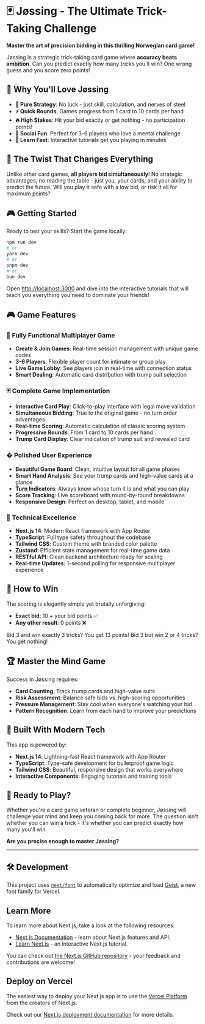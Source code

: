# 🃏 Jøssing - The Ultimate Trick-Taking Challenge

**Master the art of precision bidding in this thrilling Norwegian card game!**

Jøssing is a strategic trick-taking card game where **accuracy beats ambition**. Can you predict exactly how many tricks you'll win? One wrong guess and you score zero points!

## 🎯 Why You'll Love Jøssing

- **🧠 Pure Strategy**: No luck - just skill, calculation, and nerves of steel
- **⚡ Quick Rounds**: Games progress from 1 card to 10 cards per hand
- **🔥 High Stakes**: Hit your bid exactly or get nothing - no participation points!
- **🤝 Social Fun**: Perfect for 3-6 players who love a mental challenge
- **📱 Learn Fast**: Interactive tutorials get you playing in minutes

## 🚀 The Twist That Changes Everything

Unlike other card games, **all players bid simultaneously**! No strategic advantages, no reading the table - just you, your cards, and your ability to predict the future. Will you play it safe with a low bid, or risk it all for maximum points?

## 🎮 Getting Started

Ready to test your skills? Start the game locally:

```bash
npm run dev
# or
yarn dev
# or
pnpm dev
# or
bun dev
```

Open [http://localhost:3000](http://localhost:3000) and dive into the interactive tutorials that will teach you everything you need to dominate your friends!

## 🎮 Game Features

### 🎯 Fully Functional Multiplayer Game
- **Create & Join Games**: Real-time session management with unique game codes
- **3-6 Players**: Flexible player count for intimate or group play
- **Live Game Lobby**: See players join in real-time with connection status
- **Smart Dealing**: Automatic card distribution with trump suit selection

### 🃏 Complete Game Implementation
- **Interactive Card Play**: Click-to-play interface with legal move validation
- **Simultaneous Bidding**: True to the original game - no turn order advantages
- **Real-time Scoring**: Automatic calculation of classic scoring system
- **Progressive Rounds**: From 1 card to 10 cards per hand
- **Trump Card Display**: Clear indication of trump suit and revealed card

### � Polished User Experience
- **Beautiful Game Board**: Clean, intuitive layout for all game phases
- **Smart Hand Analysis**: See your trump cards and high-value cards at a glance
- **Turn Indicators**: Always know whose turn it is and what you can play
- **Score Tracking**: Live scoreboard with round-by-round breakdowns
- **Responsive Design**: Perfect on desktop, tablet, and mobile

### 🔧 Technical Excellence
- **Next.js 14**: Modern React framework with App Router
- **TypeScript**: Full type safety throughout the codebase
- **Tailwind CSS**: Custom theme with branded color palette
- **Zustand**: Efficient state management for real-time game data
- **RESTful API**: Clean backend architecture ready for scaling
- **Real-time Updates**: 1-second polling for responsive multiplayer experience

## 🎯 How to Win

The scoring is elegantly simple yet brutally unforgiving:

- **Exact bid**: 10 + your bid points ✅
- **Any other result**: 0 points ❌

Bid 3 and win exactly 3 tricks? You get 13 points!
Bid 3 but win 2 or 4 tricks? You get nothing!

## 🏆 Master the Mind Game

Success in Jøssing requires:

- **Card Counting**: Track trump cards and high-value suits
- **Risk Assessment**: Balance safe bids vs. high-scoring opportunities
- **Pressure Management**: Stay cool when everyone's watching your bid
- **Pattern Recognition**: Learn from each hand to improve your predictions

## 🔧 Built With Modern Tech

This app is powered by:

- **Next.js 14**: Lightning-fast React framework with App Router
- **TypeScript**: Type-safe development for bulletproof game logic
- **Tailwind CSS**: Beautiful, responsive design that works everywhere
- **Interactive Components**: Engaging tutorials and training tools

## 🎲 Ready to Play?

Whether you're a card game veteran or complete beginner, Jøssing will challenge your mind and keep you coming back for more. The question isn't whether you can win a trick - it's whether you can predict exactly how many you'll win.

**Are you precise enough to master Jøssing?**

---

## 🛠️ Development

This project uses [`next/font`](https://nextjs.org/docs/app/building-your-application/optimizing/fonts) to automatically optimize and load [Geist](https://vercel.com/font), a new font family for Vercel.

## Learn More

To learn more about Next.js, take a look at the following resources:

- [Next.js Documentation](https://nextjs.org/docs) - learn about Next.js features and API.
- [Learn Next.js](https://nextjs.org/learn) - an interactive Next.js tutorial.

You can check out [the Next.js GitHub repository](https://github.com/vercel/next.js) - your feedback and contributions are welcome!

## Deploy on Vercel

The easiest way to deploy your Next.js app is to use the [Vercel Platform](https://vercel.com/new?utm_medium=default-template&filter=next.js&utm_source=create-next-app&utm_campaign=create-next-app-readme) from the creators of Next.js.

Check out our [Next.js deployment documentation](https://nextjs.org/docs/app/building-your-application/deploying) for more details.

